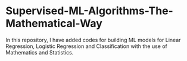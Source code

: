# Supervised-ML-Algorithms-The-Mathematical-Way
In this repository, I have added codes for building ML models for Linear Regression, Logistic Regression and Classification with the use of Mathematics and Statistics.
